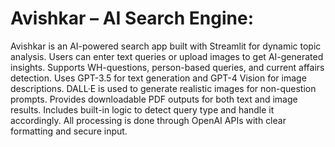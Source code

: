 # Avishkar – AI Search Engine:
Avishkar is an AI-powered search app built with Streamlit for dynamic topic analysis.
Users can enter text queries or upload images to get AI-generated insights.
Supports WH-questions, person-based queries, and current affairs detection.
Uses GPT-3.5 for text generation and GPT-4 Vision for image descriptions.
DALL·E is used to generate realistic images for non-question prompts.
Provides downloadable PDF outputs for both text and image results.
Includes built-in logic to detect query type and handle it accordingly.
All processing is done through OpenAI APIs with clear formatting and secure input.
